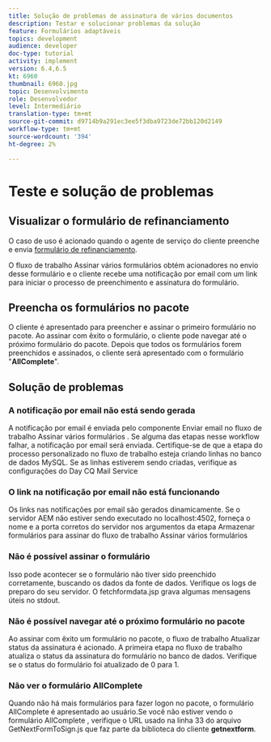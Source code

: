 ```yaml
---
title: Solução de problemas de assinatura de vários documentos
description: Testar e solucionar problemas da solução
feature: Formulários adaptáveis
topics: development
audience: developer
doc-type: tutorial
activity: implement
version: 6.4,6.5
kt: 6960
thumbnail: 6960.jpg
topic: Desenvolvimento
role: Desenvolvedor
level: Intermediário
translation-type: tm+mt
source-git-commit: d9714b9a291ec3ee5f3dba9723de72bb120d2149
workflow-type: tm+mt
source-wordcount: '394'
ht-degree: 2%

---
```



# Teste e solução de problemas


## Visualizar o formulário de refinanciamento

O caso de uso é acionado quando o agente de serviço do cliente preenche e envia [formulário de refinanciamento](http://localhost:4502/content/dam/formsanddocuments/formsandsigndemo/refinanceform/jcr:content?wcmmode=disabled).

O fluxo de trabalho Assinar vários formulários obtém acionadores no envio desse formulário e o cliente recebe uma notificação por email com um link para iniciar o processo de preenchimento e assinatura do formulário.

## Preencha os formulários no pacote

O cliente é apresentado para preencher e assinar o primeiro formulário no pacote. Ao assinar com êxito o formulário, o cliente pode navegar até o próximo formulário do pacote. Depois que todos os formulários forem preenchidos e assinados, o cliente será apresentado com o formulário &quot;**AllComplete**&quot;.

## Solução de problemas

### A notificação por email não está sendo gerada

A notificação por email é enviada pelo componente Enviar email no fluxo de trabalho Assinar vários formulários . Se alguma das etapas nesse workflow falhar, a notificação por email será enviada. Certifique-se de que a etapa do processo personalizado no fluxo de trabalho esteja criando linhas no banco de dados MySQL. Se as linhas estiverem sendo criadas, verifique as configurações do Day CQ Mail Service

### O link na notificação por email não está funcionando

Os links nas notificações por email são gerados dinamicamente. Se o servidor AEM não estiver sendo executado no localhost:4502, forneça o nome e a porta corretos do servidor nos argumentos da etapa Armazenar formulários para assinar do fluxo de trabalho Assinar vários formulários

### Não é possível assinar o formulário

Isso pode acontecer se o formulário não tiver sido preenchido corretamente, buscando os dados da fonte de dados. Verifique os logs de preparo do seu servidor. O fetchformdata.jsp grava algumas mensagens úteis no stdout.

### Não é possível navegar até o próximo formulário no pacote

Ao assinar com êxito um formulário no pacote, o fluxo de trabalho Atualizar status da assinatura é acionado. A primeira etapa no fluxo de trabalho atualiza o status da assinatura do formulário no banco de dados. Verifique se o status do formulário foi atualizado de 0 para 1.

### Não ver o formulário AllComplete

Quando não há mais formulários para fazer logon no pacote, o formulário AllComplete é apresentado ao usuário.Se você não estiver vendo o formulário AllComplete , verifique o URL usado na linha 33 do arquivo GetNextFormToSign.js que faz parte da biblioteca do cliente **getnextform**.












